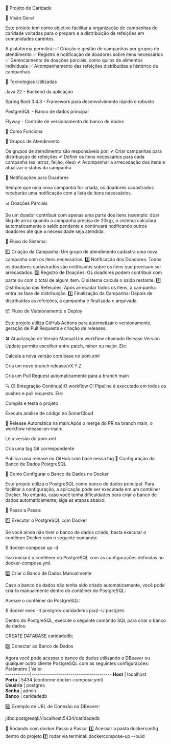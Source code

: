 📌 Projeto de Caridade

📖 Visão Geral

Este projeto tem como objetivo facilitar a organização de campanhas de caridade voltadas para o preparo e a distribuição de refeições em comunidades carentes.

A plataforma permitirá:
✅ Criação e gestão de campanhas por grupos de atendimento
✅ Registro e notificação de doadores sobre itens necessários
✅ Gerenciamento de doações parciais, como quilos de alimentos individuais
✅ Acompanhamento das refeições distribuídas e histórico de campanhas

🚀 Tecnologias Utilizadas

Java 22 - Backend da aplicação

Spring Boot 3.4.3 - Framework para desenvolvimento rápido e robusto

PostgreSQL - Banco de dados principal

Flyway - Controle de versionamento do banco de dados

🎯 Como Funciona

🏡 Grupos de Atendimento

Os grupos de atendimento são responsáveis por:
✔ Criar campanhas para distribuição de refeições
✔ Definir os itens necessários para cada campanha (ex: arroz, feijão, óleo)
✔ Acompanhar a arrecadação dos itens e atualizar o status da campanha

📩 Notificações para Doadores

Sempre que uma nova campanha for criada, os doadores cadastrados receberão uma notificação com a lista de itens necessários.

📊 Doações Parciais

Se um doador contribuir com apenas uma parte dos itens (exemplo: doar 5kg de arroz quando a campanha precisa de 20kg), o sistema calculará automaticamente o saldo pendente e continuará notificando outros doadores até que a necessidade seja atendida.

🔄 Fluxo do Sistema:

1️⃣ Criação da Campanha: Um grupo de atendimento cadastra uma nova campanha com os itens necessários.
2️⃣ Notificação dos Doadores: Todos os doadores cadastrados são notificados sobre os itens que precisam ser arrecadados.
3️⃣ Registro de Doações: Os doadores podem contribuir com parte ou com o total de algum item. O sistema calcula o saldo restante.
4️⃣ Distribuição das Refeições: Após arrecadar todos os itens, a campanha entra na fase de distribuição.
5️⃣ Finalização da Campanha: Depois de distribuídas as refeições, a campanha é finalizada e arquivada.

📦 Fluxo de Versionamento e Deploy

Este projeto utiliza GitHub Actions para automatizar o versionamento, geração de Pull Requests e criação de releases.

🛠 Atualização de Versão Manual:Um workflow chamado Release Version Update permite escolher entre patch, minor ou major. Ele:

Calcula a nova versão com base no pom.xml

Cria um novo branch release/vX.Y.Z

Cria um Pull Request automaticamente para a branch main

🔍 CI (Integração Contínua):O workflow CI Pipeline é executado em todos os pushes e pull requests. Ele:

Compila e testa o projeto

Executa análise de código no SonarCloud

🚀 Release Automática na main:Após o merge do PR na branch main, o workflow release-on-main:

Lê a versão do pom.xml

Cria uma tag Git correspondente

Publica uma release no GitHub com base nessa tag
🔧 Configuração do Banco de Dados PostgreSQL

🐳 Como Configurar o Banco de Dados no Docker

Este projeto utiliza o PostgreSQL como banco de dados principal. Para facilitar a configuração, a aplicação pode ser executada em um contêiner Docker. No entanto, caso você tenha dificuldades para criar o banco de dados automaticamente, siga as etapas abaixo:

📌 Passo a Passo:

1️⃣ Executar o PostgreSQL com Docker

Se você ainda não tiver o banco de dados criado, basta executar o contêiner Docker com o seguinte comando:

$ docker-compose up -d

Isso iniciará o contêiner do PostgreSQL com as configurações definidas no docker-compose.yml.

2️⃣ Criar o Banco de Dados Manualmente

Caso o banco de dados não tenha sido criado automaticamente, você pode criá-lo manualmente dentro do contêiner do PostgreSQL:

Acesse o contêiner do PostgreSQL:

$ docker exec -it postgres-caridadems psql -U postgres

Dentro do PostgreSQL, execute o seguinte comando SQL para criar o banco de dados:

CREATE DATABASE caridadedb;

3️⃣ Conectar ao Banco de Dados

Agora você pode acessar o banco de dados utilizando o DBeaver ou qualquer outro cliente PostgreSQL com as seguintes configurações:
Parâmetro   | Valor                                  
------------|---------------------------------------
**Host**    | localhost                            
**Porta**   | 5434 (conforme docker-compose.yml)  
**Usuário** | postgres                             
**Senha**   | admin                                
**Banco**   | caridadedb

4️⃣ Exemplo de URL de Conexão no DBeaver:

jdbc:postgresql://localhost:5434/caridadedb

📌 Rodando com docker Passo a Passo:
1️⃣ Acessar a pasta dockerconfig dentro do projeto
2️⃣ rodar via terminal: dockercompose-up --buid